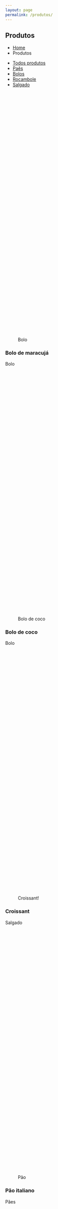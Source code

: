 ```yaml
---
layout: page
permalink: /produtos/
---
```

<div class="container">

</header>
<div class="main">
     <div class="container">
          <section class="hgroup">
               <h1>Produtos</h1>
              <!-- <h2>Lorem ipsum dolor sit amet, in sollicitudin mi integer, class pulvinar congue, in metus suspendisse sed vitae dolor,   
                    volutpat neque <strong> ornare nec, ac urna porttitor</strong>, Lorem ipsum dolor sit amet, in sollicitudin mi intege<strong>  class pulvinar congue</strong></a>.</h2>-->
               <ul class="breadcrumb pull-right">
                    <li><a href="/{{ site.baseurl }}">Home</a> </li>
                    <li class="active">Produtos</li>
               </ul>
          </section>
          <section>
               <ul class="portfolio_filters">
                    <li><a href="#" data-filter="*">Todos produtos</a></li>
                    <li><a href="#" data-filter=".cat_paes">Paẽs</a></li>
                    <li><a href="#" data-filter=".cat_bolo">Bolos</a></li>
                    <li><a href="#" data-filter=".cat_rocambole">Rocambole</a></li>
                    <li><a href="#" data-filter=".cat_salgado">Salgado</a></li>
               </ul>
          </section>
          <section class="portfolio_strict">
               <div class="row isotope_portfolio_container">
                    <div class="cat_pudim col-xs-12 col-sm-6 col-md-4 col-lg-4">
                         <div class="portfolio_item"> <a data-path-hover="M 180,190 0,158 0,0 180,0 z">
                              <figure style="background-image:url(/assets/images/portfolio/1.jpg)">
                                   <svg viewBox="0 0 180 320" preserveAspectRatio="none">
                                        <path d="M 180,0 0,0 0,0 180,0 z"/>
                                   </svg>
                                   <figcaption>
                                        <p>Bolo</p>
                                   </figcaption>
                              </figure>
                              </a>
                              <div class="portfolio_description">
                                   <h3><a>Bolo de maracujá</a></h3>
                                   <p>Bolo</p>
                              </div>
                         </div>
                    </div>
                    <div class="cat_bolo col-xs-12 col-sm-6 col-md-4 col-lg-4">
                         <div class="portfolio_item"> <a data-path-hover="M 180,190 0,158 0,0 180,0 z">
                              <figure style="background-image:url(/assets/images/portfolio/2.jpg)">
                                   <svg viewBox="0 0 180 320" preserveAspectRatio="none">
                                        <path d="M 180,0 0,0 0,0 180,0 z"/>
                                   </svg>
                                   <figcaption>
                                        <p>Bolo de coco</p>
                                   </figcaption>
                              </figure>
                              </a>
                              <div class="portfolio_description">
                                   <h3><a>Bolo de coco</a></h3>
                                   <p>Bolo</p>
                              </div>
                         </div>
                    </div>
                    <div class="cat_salgado col-xs-12 col-sm-6 col-md-4 col-lg-4">
                         <div class="portfolio_item"> <a data-path-hover="M 180,190 0,158 0,0 180,0 z">
                              <figure style="background-image:url(/assets/images/portfolio/3.jpg)">
                                   <svg viewBox="0 0 180 320" preserveAspectRatio="none">
                                        <path d="M 180,0 0,0 0,0 180,0 z"/>
                                   </svg>
                                   <figcaption>
                                        <p>Croissant!</p>
                                   </figcaption>
                              </figure>
                              </a>
                              <div class="portfolio_description">
                                   <h3><a>Croissant</a></h3>
                                   <p>Salgado</p>
                              </div>
                         </div>
                    </div>
                    <div class="cat_paes col-xs-12 col-sm-6 col-md-4 col-lg-4">
                         <div class="portfolio_item"> <a data-path-hover="M 180,190 0,158 0,0 180,0 z">
                              <figure style="background-image:url(/assets/images/portfolio/p1.jpg)">
                                   <svg viewBox="0 0 180 320" preserveAspectRatio="none">
                                        <path d="M 180,0 0,0 0,0 180,0 z"/>
                                   </svg>
                                   <figcaption>
                                        <p>Pão</p>
                                   </figcaption>
                              </figure>
                              </a>
                              <div class="portfolio_description">
                                   <h3><a>Pão italiano</a></h3>
                                   <p>Pães</p>
                              </div>
                         </div>
                    </div>
                    <div class="cat_paes col-xs-12 col-sm-6 col-md-4 col-lg-4">
                         <div class="portfolio_item"> <a data-path-hover="M 180,190 0,158 0,0 180,0 z">
                              <figure style="background-image:url(/assets/images/portfolio/p2.jpg)">
                                   <svg viewBox="0 0 180 320" preserveAspectRatio="none">
                                        <path d="M 180,0 0,0 0,0 180,0 z"/>
                                   </svg>
                                   <figcaption>
                                        <p>Pão</p>
                                   </figcaption>
                              </figure>
                              </a>
                              <div class="portfolio_description">
                                   <h3><a >Pão light</a></h3>
                                   <p>Pães</p>
                              </div>
                         </div>
                    </div>
                    <div class="cat_paes col-xs-12 col-sm-6 col-md-4 col-lg-4">
                         <div class="portfolio_item"> <a data-path-hover="M 180,190 0,158 0,0 180,0 z">
                              <figure style="background-image:url(/assets/images/portfolio/p3.jpg)">
                                   <svg viewBox="0 0 180 320" preserveAspectRatio="none">
                                        <path d="M 180,0 0,0 0,0 180,0 z"/>
                                   </svg>
                                   <figcaption>
                                        <p>Pão</p>
                                   </figcaption>
                              </figure>
                              </a>
                              <div class="portfolio_description">
                                   <h3><a>Pão italiano</a></h3>
                                   <p>Pães</p>
                              </div>
                         </div>
                    </div>
                    <div class="cat_paes col-xs-12 col-sm-6 col-md-4 col-lg-4">
                         <div class="portfolio_item"> <a data-path-hover="M 180,190 0,158 0,0 180,0 z">
                              <figure style="background-image:url(/assets/images/portfolio/b1.jpg)">
                                   <svg viewBox="0 0 180 320" preserveAspectRatio="none">
                                        <path d="M 180,0 0,0 0,0 180,0 z"/>
                                   </svg>
                                   <figcaption>
                                        <p>Pão</p>
                                   </figcaption>
                              </figure>
                              </a>
                              <div class="portfolio_description">
                                   <h3><a>Pão de leite</a></h3>
                                   <p>Paes</p>
                              </div>
                         </div>
                    </div>
                    <div class="cat_paes col-xs-12 col-sm-6 col-md-4 col-lg-4">
                         <div class="portfolio_item"> <a data-path-hover="M 180,190 0,158 0,0 180,0 z">
                              <figure style="background-image:url(/assets/images/portfolio/b2.jpg)">
                                   <svg viewBox="0 0 180 320" preserveAspectRatio="none">
                                        <path d="M 180,0 0,0 0,0 180,0 z"/>
                                   </svg>
                                   <figcaption>
                                        <p>Pão</p>
                                   </figcaption>
                              </figure>
                              </a>
                              <div class="portfolio_description">
                                   <h3><a>Pão integral</a></h3>
                                   <p>Paes</p>
                              </div>
                         </div>
                    </div>
                    <div class="cat_paes col-xs-12 col-sm-6 col-md-4 col-lg-4">
                         <div class="portfolio_item"> <a data-path-hover="M 180,190 0,158 0,0 180,0 z">
                              <figure style="background-image:url(/assets/images/portfolio/b3.jpg)">
                                   <svg viewBox="0 0 180 320" preserveAspectRatio="none">
                                        <path d="M 180,0 0,0 0,0 180,0 z"/>
                                   </svg>
                                   <figcaption>
                                        <p>Pão</p>
                                   </figcaption>
                              </figure>
                              </a>
                              <div class="portfolio_description">
                                   <h3><a>Pão integral</a></h3>
                                   <p>Pães</p>
                              </div>
                         </div>
                    </div>
                    <div class="cat_rocambole col-xs-12 col-sm-6 col-md-4 col-lg-4">
                         <div class="portfolio_item"> <a data-path-hover="M 180,190 0,158 0,0 180,0 z">
                              <figure style="background-image:url(/assets/images/portfolio/b4.jpg)">
                                   <svg viewBox="0 0 180 320" preserveAspectRatio="none">
                                        <path d="M 180,0 0,0 0,0 180,0 z"/>
                                   </svg>
                                   <figcaption>
                                        <p>Rocambole</p>
                                   </figcaption>
                              </figure>
                              </a>
                              <div class="portfolio_description">
                                   <h3><a>Rocambole doce de leite</a></h3>
                                   <p>Rocambole</p>
                              </div>
                         </div>
                    </div>
                    <div class="cat_paes col-xs-12 col-sm-6 col-md-4 col-lg-4">
                         <div class="portfolio_item"> <a data-path-hover="M 180,190 0,158 0,0 180,0 z">
                              <figure style="background-image:url(/assets/images/portfolio/b5.jpg)">
                                   <svg viewBox="0 0 180 320" preserveAspectRatio="none">
                                        <path d="M 180,0 0,0 0,0 180,0 z"/>
                                   </svg>
                                   <figcaption>
                                        <p>Pão</p>
                                   </figcaption>
                              </figure>
                              </a>
                              <div class="portfolio_description">
                                   <h3><a>Pão de leite</a></h3>
                                   <p>Pães</p>
                              </div>
                         </div>
                    </div>
                    <div class="cat_bolo col-xs-12 col-sm-6 col-md-4 col-lg-4">
                         <div class="portfolio_item"> <a  data-path-hover="M 180,190 0,158 0,0 180,0 z">
                              <figure style="background-image:url(/assets/images/portfolio/b6.jpg)">
                                   <svg viewBox="0 0 180 320" preserveAspectRatio="none">
                                        <path d="M 180,0 0,0 0,0 180,0 z"/>
                                   </svg>
                                   <figcaption>
                                        <p>Bolo</p>
                                   </figcaption>
                              </figure>
                              </a>
                              <div class="portfolio_description">
                                   <h3><a>Bolo</a></h3>
                                   <p>Bolo</p>
                              </div>
                         </div>
                    </div>
               </div>
          </section>
          <section>
         
              <a href="/{{ site.baseurl }}lista"><button class="btn btn-xlarge btn-block btn-primary">Lista de todos produtos</button></a>
          
          </section>
     </div>
